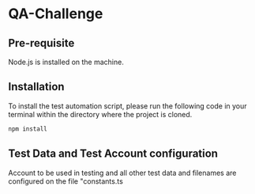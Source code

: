 # QA-Challenge

## Pre-requisite

Node.js is installed on the machine.

## Installation

To install the test automation script, please run the following code in your terminal within the directory where the project is cloned.

```bash
npm install
```

## Test Data and Test Account configuration

Account to be used in testing and all other test data and filenames are configured on the file "constants.ts
